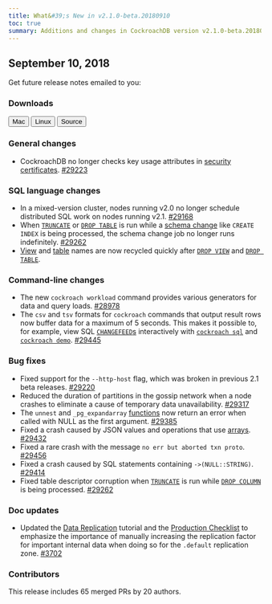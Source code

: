 ```yaml
---
title: What&#39;s New in v2.1.0-beta.20180910
toc: true
summary: Additions and changes in CockroachDB version v2.1.0-beta.20180910 since version v2.1.0-beta.20180904
---
```


## September 10, 2018

Get future release notes emailed to you:

<div class="hubspot-install-form install-form-1 clearfix">
    <script>
        hbspt.forms.create({
            css: '',
            cssClass: 'install-form',
            portalId: '1753393',
            formId: '39686297-81d2-45e7-a73f-55a596a8d5ff',
            formInstanceId: 1,
            target: '.install-form-1'
        });
    </script>
</div>

### Downloads

<div id="os-tabs" class="clearfix">
    <a href="https://binaries.cockroachdb.com/cockroach-v2.1.0-beta.20180910.darwin-10.9-amd64.tgz"><button id="mac" data-eventcategory="mac-binary-release-notes">Mac</button></a>
    <a href="https://binaries.cockroachdb.com/cockroach-v2.1.0-beta.20180910.linux-amd64.tgz"><button id="linux" data-eventcategory="linux-binary-release-notes">Linux</button></a>
    <a href="https://binaries.cockroachdb.com/cockroach-v2.1.0-beta.20180910.src.tgz"><button id="source" data-eventcategory="source-release-notes">Source</button></a>
</div>

### General changes

- CockroachDB no longer checks key usage attributes in [security certificates](../v2.1/create-security-certificates.html). [#29223][#29223]

### SQL language changes

- In a mixed-version cluster, nodes running v2.0 no longer schedule distributed SQL work on nodes running v2.1. [#29168][#29168]
- When [`TRUNCATE`](../v2.1/truncate.html) or [`DROP TABLE`](../v2.1/drop-table.html) is run while a [schema change](../v2.1/online-schema-changes.html) like `CREATE INDEX` is being processed, the schema change job no longer runs indefinitely. [#29262][#29262]
- [View](../v2.1/create-view.html) and [table](../v2.1/create-table.html) names are now recycled quickly after [`DROP VIEW`](../v2.1/drop-view.html) and [`DROP TABLE`](../v2.1/drop-table.html).

### Command-line changes

- The new `cockroach workload` command provides various generators for data and query loads. [#28978][#28978]
- The `csv` and `tsv` formats for `cockroach` commands that output result rows now buffer data for a maximum of 5 seconds. This makes it possible to, for example, view SQL [`CHANGEFEED`s](../v2.1/create-changefeed.html) interactively with [`cockroach sql`](../v2.1/use-the-built-in-sql-client.html) and [`cockroach demo`](../v2.1/cockroach-demo.html). [#29445][#29445]

### Bug fixes

- Fixed support for the `--http-host` flag, which was broken in previous 2.1 beta releases. [#29220][#29220]
- Reduced the duration of partitions in the gossip network when a node crashes to eliminate a cause of temporary data unavailability. [#29317][#29317]
- The `unnest` and `_pg_expandarray` [functions](../v2.1/functions-and-operators.html) now return an error when called with NULL as the first argument. [#29385][#29385]
- Fixed a crash caused by JSON values and operations that use [arrays](../v2.1/array.html). [#29432][#29432]
- Fixed a rare crash with the message `no err but aborted txn proto`. [#29456][#29456]
- Fixed a crash caused by SQL statements containing `->(NULL::STRING)`. [#29414][#29414]
- Fixed table descriptor corruption when [`TRUNCATE`](../v2.1/truncate.html) is run while [`DROP COLUMN`](../v2.1/drop-column.html) is being processed. [#29262][#29262]

### Doc updates

- Updated the [Data Replication](../v2.1/demo-data-replication.html) tutorial and the [Production Checklist](../v2.1/recommended-production-settings.html) to emphasize the importance of manually increasing the replication factor for important internal data when doing so for the `.default` replication zone. [#3702](https://github.com/cockroachdb/docs/pull/3702)

### Contributors

This release includes 65 merged PRs by 20 authors.

[#28978]: https://github.com/cockroachdb/cockroach/pull/28978
[#29168]: https://github.com/cockroachdb/cockroach/pull/29168
[#29220]: https://github.com/cockroachdb/cockroach/pull/29220
[#29223]: https://github.com/cockroachdb/cockroach/pull/29223
[#29262]: https://github.com/cockroachdb/cockroach/pull/29262
[#29294]: https://github.com/cockroachdb/cockroach/pull/29294
[#29317]: https://github.com/cockroachdb/cockroach/pull/29317
[#29352]: https://github.com/cockroachdb/cockroach/pull/29352
[#29385]: https://github.com/cockroachdb/cockroach/pull/29385
[#29414]: https://github.com/cockroachdb/cockroach/pull/29414
[#29432]: https://github.com/cockroachdb/cockroach/pull/29432
[#29445]: https://github.com/cockroachdb/cockroach/pull/29445
[#29456]: https://github.com/cockroachdb/cockroach/pull/29456
